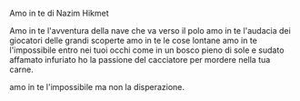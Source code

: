 
Amo in te di Nazim Hikmet

Amo in te
l'avventura della nave che va verso il polo
amo in te
l'audacia dei giocatori delle grandi scoperte
amo in te le cose lontane
amo in te l'impossibile
entro nei tuoi occhi come in un bosco
pieno di sole
e sudato affamato infuriato
ho la passione del cacciatore
per mordere nella tua carne.

amo in te l'impossibile
ma non la disperazione.
